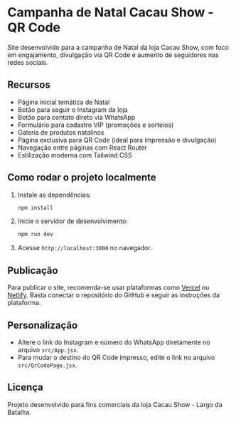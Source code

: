 
# Campanha de Natal Cacau Show - QR Code

Site desenvolvido para a campanha de Natal da loja Cacau Show, com foco em engajamento, divulgação via QR Code e aumento de seguidores nas redes sociais.

## Recursos

- Página inicial temática de Natal
- Botão para seguir o Instagram da loja
- Botão para contato direto via WhatsApp
- Formulário para cadastro VIP (promoções e sorteios)
- Galeria de produtos natalinos
- Página exclusiva para QR Code (ideal para impressão e divulgação)
- Navegação entre páginas com React Router
- Estilização moderna com Tailwind CSS

## Como rodar o projeto localmente

1. Instale as dependências:
	```powershell
	npm install
	```
2. Inicie o servidor de desenvolvimento:
	```powershell
	npm run dev
	```
3. Acesse `http://localhost:3000` no navegador.

## Publicação

Para publicar o site, recomenda-se usar plataformas como [Vercel](https://vercel.com/) ou [Netlify](https://www.netlify.com/). Basta conectar o repositório do GitHub e seguir as instruções da plataforma.

## Personalização

- Altere o link do Instagram e número do WhatsApp diretamente no arquivo `src/App.jsx`.
- Para mudar o destino do QR Code impresso, edite o link no arquivo `src/QrCodePage.jsx`.

## Licença

Projeto desenvolvido para fins comerciais da loja Cacau Show - Largo da Batalha.
